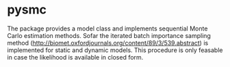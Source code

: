 # pysmc
The package provides a model class and implements sequential Monte Carlo estimation methods. Sofar the iterated batch importance sampling method (http://biomet.oxfordjournals.org/content/89/3/539.abstract) is implemented for static and dynamic models. This procedure is only feasable in case the likelihood is available in closed form.
